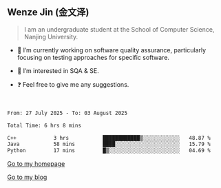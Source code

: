 ## Wenze Jin (金文泽)

> I am an undergraduate student at the School of Computer Science, Nanjing University.

- 🔭 I’m currently working on software quality assurance, particularly focusing on testing approaches for specific software.
  
- 🌱 I’m interested in SQA & SE.
  
- ❓ Feel free to give me any suggestions.  

<br>  

<!--START_SECTION:waka-->

```txt
From: 27 July 2025 - To: 03 August 2025

Total Time: 6 hrs 8 mins

C++            3 hrs           ████████████▒░░░░░░░░░░░░   48.87 %
Java           58 mins         ████░░░░░░░░░░░░░░░░░░░░░   15.79 %
Python         17 mins         █▒░░░░░░░░░░░░░░░░░░░░░░░   04.69 %
```

<!--END_SECTION:waka-->

[Go to my homepage](https://wenzejin.github.io)

[Go to my blog](https://wenzejin.notion.site/Wenze-Jin-s-Blog-1635e9fa7b6d80b3adcedfacc74aa717?pvs=4)
